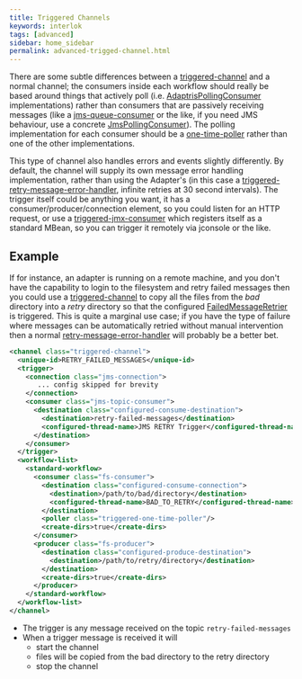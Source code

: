 ```yaml
---
title: Triggered Channels
keywords: interlok
tags: [advanced]
sidebar: home_sidebar
permalink: advanced-trigged-channel.html
---
```


There are some subtle differences between a [triggered-channel][] and a normal channel; the consumers inside each workflow should really be based around things that actively poll (i.e. [AdaptrisPollingConsumer][] implementations) rather than consumers that are passively receiving messages (like a [jms-queue-consumer][] or the like, if you need JMS behaviour, use a concrete [JmsPollingConsumer][]). The polling implementation for each consumer should be a [one-time-poller][] rather than one of the other implementations.

This type of channel also handles errors and events slightly differently. By default, the channel will supply its own message error handling implementation, rather than using the Adapter's (in this case a [triggered-retry-message-error-handler][], infinite retries at 30 second intervals). The trigger itself could be anything you want, it has a consumer/producer/connection element, so you could listen for an HTTP request, or use a [triggered-jmx-consumer][] which registers itself as a standard MBean, so you can trigger it remotely via jconsole or the like.

## Example ##

If for instance, an adapter is running on a remote machine, and you don't have the capability to login to the filesystem and retry failed messages then you could use a [triggered-channel][] to copy all the files from the _bad_ directory into a _retry_ directory so that the configured [FailedMessageRetrier][] is triggered. This is quite a marginal use case; if you have the type of failure where messages can be automatically retried without manual intervention then a normal [retry-message-error-handler][] will probably be a better bet.

```xml
<channel class="triggered-channel">
  <unique-id>RETRY_FAILED_MESSAGES</unique-id>
  <trigger>
    <connection class="jms-connection">
       ... config skipped for brevity
    </connection>
    <consumer class="jms-topic-consumer">
      <destination class="configured-consume-destination">
        <destination>retry-failed-messages</destination>
        <configured-thread-name>JMS RETRY Trigger</configured-thread-name>
      </destination>
    </consumer>
  </trigger>
  <workflow-list>
    <standard-workflow>
      <consumer class="fs-consumer">
        <destination class="configured-consume-connection">
          <destination>/path/to/bad/directory</destination>
          <configured-thread-name>BAD_TO_RETRY</configured-thread-name>
        </destination>
        <poller class="triggered-one-time-poller"/>
        <create-dirs>true</create-dirs>
      </consumer>
      <producer class="fs-producer">
        <destination class="configured-produce-destination">
          <destination>/path/to/retry/directory</destination>
        </destination>
        <create-dirs>true</create-dirs>
      </producer>
    </standard-workflow>
  </workflow-list>
</channel>
```
- The trigger is any message received on the topic `retry-failed-messages`
- When a trigger message is received it will
    - start the channel
    - files will be copied from the bad directory to the retry directory
    - stop the channel


[triggered-channel]: https://development.adaptris.net/javadocs/v3-snapshot/optional/triggered/com/adaptris/core/triggered/TriggeredChannel.html
[AdaptrisPollingConsumer]: https://development.adaptris.net/javadocs/v3-snapshot/Interlok-API/com/adaptris/core/AdaptrisPollingConsumer.html
[jms-queue-consumer]: https://development.adaptris.net/javadocs/v3-snapshot/Interlok-API/com/adaptris/core/jms/PtpConsumer.html
[one-time-poller]: https://development.adaptris.net/javadocs/v3-snapshot/optional/triggered/com/adaptris/core/triggered/OneTimePoller.html
[triggered-retry-message-error-handler]: https://development.adaptris.net/javadocs/v3-snapshot/optional/triggered/com/adaptris/core/triggered/RetryMessageErrorHandler.html
[triggered-jmx-consumer]: https://development.adaptris.net/javadocs/v3-snapshot/optional/triggered/com/adaptris/core/triggered/JmxConsumer.html
[FailedMessageRetrier]: https://development.adaptris.net/javadocs/v3-snapshot/Interlok-API/com/adaptris/core/FailedMessageRetrier.html
[retry-message-error-handler]: https://development.adaptris.net/javadocs/v3-snapshot/Interlok-API/com/adaptris/core/RetryMessageErrorHandler.html
[JmsPollingConsumer]: https://development.adaptris.net/javadocs/v3-snapshot/Interlok-API/com/adaptris/core/jms/JmsPollingConsumer.html